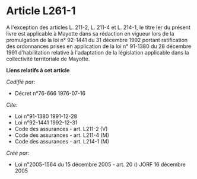 # Article L261-1

A l'exception des articles L. 211-2, L. 211-4 et L. 214-1, le titre Ier du présent livre est applicable à Mayotte dans sa
rédaction en vigueur lors de la promulgation de la loi n° 92-1441 du 31 décembre 1992 portant ratification des ordonnances
prises en application de la loi n° 91-1380 du 28 décembre 1991 d'habilitation relative à l'adaptation de la législation
applicable dans la collectivité territoriale de Mayotte.

**Liens relatifs à cet article**

_Codifié par_:

  - Décret n°76-666 1976-07-16

_Cite_:

  - Loi n°91-1380 1991-12-28
  - Loi n°92-1441 1992-12-31
  - Code des assurances - art. L211-2 (V)
  - Code des assurances - art. L211-4 (M)
  - Code des assurances - art. L214-1 (M)

_Créé par_:

  - Loi n°2005-1564 du 15 décembre 2005 - art. 20 () JORF 16 décembre 2005
